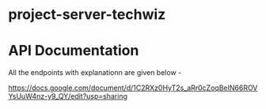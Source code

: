 # project-server-techwiz
# API Documentation
All the endpoints with explanationn are given below -

https://docs.google.com/document/d/1C2RXz0HyT2s_aRr0cZoqBeIN66ROVYsUuW4nz-y9_QY/edit?usp=sharing
